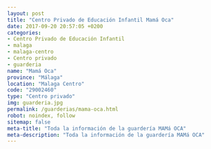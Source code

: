 ```yaml
---
layout: post
title: "Centro Privado de Educación Infantil Mamá Oca"
date: 2017-09-20 20:57:05 +0200
categories:
- Centro Privado de Educación Infantil
- malaga
- malaga-centro
- Centro privado
- guarderia
name: "Mamá Oca"
province: "Málaga"
location: "Malaga Centro"
code: "29002460"
type: "Centro privado"
img: guarderia.jpg
permalink: /guarderias/mama-oca.html
robot: noindex, follow
sitemap: false
meta-title: "Toda la información de la guardería MAMá OCA"
meta-description: "Toda la información de la guardería MAMá OCA"
---
```

